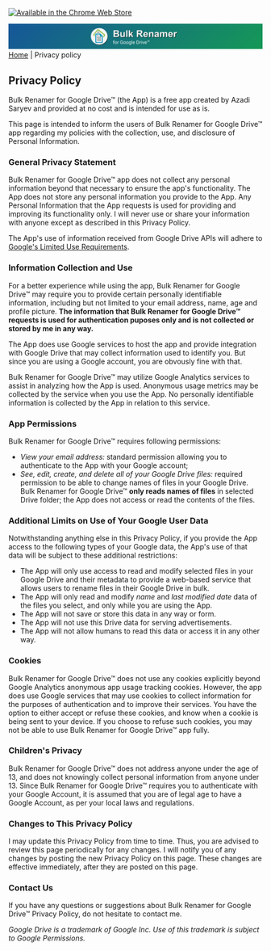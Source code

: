 [![Available in the Chrome Web Store](https://developer.chrome.com/webstore/images/ChromeWebStore_BadgeWBorder_v2_206x58.png)](https://chrome.google.com/webstore/detail/bulk-renamer-for-google-d/peboiggabkeljjdnbelmhbpnmonomngo)

![Bulk Renamer for Google Drive™](static/bulkrenamer-webpage-banner-01.png)
[Home](./index.html) | Privacy policy

## Privacy Policy

Bulk Renamer for Google Drive™ (the App) is a free app created by Azadi Saryev and provided at no cost and is intended for use as is.

This page is intended to inform the users of Bulk Renamer for Google Drive™ app regarding my policies with the collection, use, and disclosure of Personal Information.

### General Privacy Statement

Bulk Renamer for Google Drive™ app does not collect any personal information beyond that necessary to ensure the app's functionality. The App does not store any personal information you provide to the App. Any Personal Information that the App requests is used for providing and improving its functionality only. I will never use or share your information with anyone except as described in this Privacy Policy.

The App's use of information received from Google Drive APIs will adhere to [Google's Limited Use Requirements](https://developers.google.com/terms/api-services-user-data-policy#additional-requirements-for-specific-api-scopes).

### Information Collection and Use

For a better experience while using the app, Bulk Renamer for Google Drive™ may require you to provide certain personally identifiable information, including but not limited to your email address, name, age and profile picture. **The information that Bulk Renamer for Google Drive™ requests is used for authentication puposes only and is not collected or stored by me in any way.**

The App does use Google services to host the app and provide integration with Google Drive that may collect information used to identify you. But since you are using a Google account, you are obvously fine with that.

Bulk Renamer for Google Drive™ may utilize Google Analytics services to assist in analyzing how the App is used. Anonymous usage metrics may be collected by the service when you use the App. No personally identifiable information is collected by the App in relation to this service.

### App Permissions

Bulk Renamer for Google Drive™ requires following permissions:
- _View your email address:_ standard permission allowing you to authenticate to the App with your Google account;
- _See, edit, create, and delete all of your Google Drive files:_ required permission to be able to change names of files in your Google Drive. Bulk Renamer for Google Drive™ **only reads names of files** in selected Drive folder; the App does not access or read the contents of the files.

### Additional Limits on Use of Your Google User Data

Notwithstanding anything else in this Privacy Policy, if you provide the App access to the following types of your Google data, the App's use of that data will be subject to these additional restrictions:
- The App will only use access to read and modify selected files in your Google Drive and their metadata to provide a web-based service that allows users to rename files in their Google Drive in bulk. 
- The App will only read and modify _name_ and _last modified date_ data of the files you select, and only while you are using the App.
- The App will not save or store this data in any way or form.
- The App will not use this Drive data for serving advertisements.
- The App will not allow humans to read this data or access it in any other way.

### Cookies

Bulk Renamer for Google Drive™ does not use any cookies explicitly beyond Google Analytics anonymous app usage tracking cookies. However, the app does use Google services that may use cookies to collect information for the purposes of authentication and to improve their services. You have the option to either accept or refuse these cookies, and know when a cookie is being sent to your device. If you choose to refuse such cookies, you may not be able to use Bulk Renamer for Google Drive™ app fully.

### Children's Privacy

Bulk Renamer for Google Drive™ does not address anyone under the age of 13, and does not knowingly collect personal information from anyone under 13. Since Bulk Renamer for Google Drive™ requires you to authenticate with your Google Account, it is assumed that you are of legal age to have a Google Account, as per your local laws and regulations. 

### Changes to This Privacy Policy

I may update this Privacy Policy from time to time. Thus, you are advised to review this page periodically for any changes. I will notify you of any changes by posting the new Privacy Policy on this page. These changes are effective immediately, after they are posted on this page.

### Contact Us

If you have any questions or suggestions about Bulk Renamer for Google Drive™ Privacy Policy, do not hesitate to contact me.

_Google Drive is a trademark of Google Inc. Use of this trademark is subject to Google Permissions._
